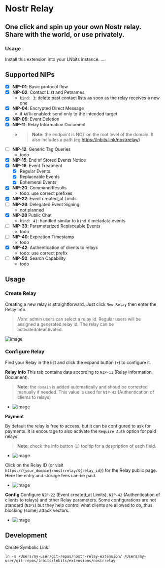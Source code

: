 # Nostr Relay

## One click and spin up your own Nostr relay. Share with the world, or use privately.


### Usage
Install this extension into your LNbits instance.
....


## Supported NIPs
 - [x] **NIP-01**: Basic protocol flow
 - [x] **NIP-02**: Contact List and Petnames
   - `kind: 3`: delete past contact lists as soon as the relay receives a new one
 - [x] **NIP-04**: Encrypted Direct Message
   - if `AUTH` enabled: send only to the intended target
 - [x] **NIP-09**: Event Deletion
 - [x] **NIP-11**: Relay Information Document
   - >**Note**: the endpoint is NOT on the root level of the domain. It also includes a path (eg https://lnbits.link/nostrrelay/)
 - [ ] **NIP-12**: Generic Tag Queries
   - todo
 - [x] **NIP-15**: End of Stored Events Notice
 - [x] **NIP-16**: Event Treatment
   - [x] Regular Events
   - [x] Replaceable Events
   - [x] Ephemeral Events
 - [x] **NIP-20**: Command Results
   - todo: use correct prefixes
 - [x] **NIP-22**: Event created_at Limits
 - [ ] **NIP-26**: Delegated Event Signing
   - not planned
 - [x] **NIP-28** Public Chat
   - `kind: 41`: handled similar to `kind 0` metadata events
 - [ ] **NIP-33**: Parameterized Replaceable Events
   - todo
 - [ ] **NIP-40**: Expiration Timestamp
   - todo
 - [x] **NIP-42**: Authentication of clients to relays
   - todo: use correct prefix
 - [ ] **NIP-50**: Search Capability
   - todo

## Usage
### Create Relay
Creating a new relay is straightforward. Just click `New Relay` then enter the Relay Info.
> *Note*: admin users can select a relay id. Regular users will be assigned a generated relay id.
The relay can be activated/deactivated.

![image](https://user-images.githubusercontent.com/2951406/219601417-9292d5b9-d96c-4ff6-a6fd-6c8b37b9872d.png)

### Configure Relay
Find your Relay in the list and click the expand button (`+`) to configure it.

**Relay Info**
This tab contains data according to `NIP-11` (Relay Information Document).
> **Note**: the `domain` is added automatically and shoud be corrected manually if needed. This value is used for `NIP-42` (Authentication of clients to relays)
- ![image](https://user-images.githubusercontent.com/2951406/219601945-f3987de0-ed0c-48d5-b31e-44d8356cfa9a.png)


**Payment**

By default the relay is free to access, but it can be configured to ask for payments.
It is encourage to also activate the `Require Auth` option for paid relays.

> **Note**: check the info button (`I`) tooltip for a description of each field.

- ![image](https://user-images.githubusercontent.com/2951406/219609779-1513ad00-e816-4b4f-8e1e-459e5e1c586f.png)

Click on the Relay ID (or visit `https://{your_domain}/nostrrelay/${relay_id}`) for the Relay public page.
Here the entry and storage fees can be paid.

- ![image](https://user-images.githubusercontent.com/2951406/219610594-ec2984ca-2c09-4187-91c3-96a25e8b5722.png)

**Config**
Configure `NIP-22` (Event created_at Limits), `NIP-42` (Authentication of clients to relays) and other Relay parameters.
Some configurations are not standard (`NIPs`) but they help control what clients are allowed to do, thus blocking (some) attack vectors.

- ![image](https://user-images.githubusercontent.com/2951406/219611794-57066899-5bc3-4439-ad98-af6fd4130ee9.png)


## Development

Create Symbolic Link:
```
ln -s /Users/my-user/git-repos/nostr-relay-extension/ /Users/my-user/git-repos/lnbits/lnbits/extensions/nostrrelay
```
